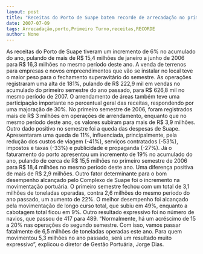 ```yaml
---
layout: post
title: "Receitas do Porto de Suape batem recorde de arrecadação no primeiro semestre de 2007"
date: 2007-07-09
tags: Arrecadação,porto,Primeiro Turno,receitas,RECORDE
author: None
---
```

As receitas do Porto de Suape tiveram um incremento de 6% no acumulado do ano, pulando de mais de R$ 15,4 milh&otilde;es de janeiro a junho de 2006 para R$ 16,3 milh&otilde;es no mesmo per&iacute;odo deste ano. A venda de terrenos para empresas e novos empreendimentos que v&atilde;o se instalar no local teve o maior peso para o fechamento superavit&aacute;rio do semestre. As opera&ccedil;&otilde;es registraram uma alta de 181%, pulando de R$ 222,9 mil em vendas no acumulado do primeiro semestre do ano passado, para R$ 626,8 mil no mesmo per&iacute;odo de 2007.
O arrendamento de &aacute;reas tamb&eacute;m teve uma participa&ccedil;&atilde;o importante no percentual geral das receitas, respondendo por uma majora&ccedil;&atilde;o de 30%. No primeiro semestre de 2006, foram registrados mais de R$ 3 milh&otilde;es em opera&ccedil;&otilde;es de arrendamento, enquanto que no mesmo per&iacute;odo deste ano, os valores subiram para mais de R$ 3,9 milh&otilde;es. 
Outro dado positivo no semestre foi a queda das despesas de Suape. Apresentaram uma queda de 11%, influenciada, principalmente, pela redu&ccedil;&atilde;o dos custos de viagem (-41%), servi&ccedil;os contratados (-53%), impostos e taxas (-33%) e publicidade e propaganda (-27%). 
J&aacute; o faturamento do porto apresentou um incremento de 19% no acumulado do ano, pulando de cerca de R$ 15,5 milh&otilde;es no primeiro semestre de 2006 para R$ 18,4 milh&otilde;es no mesmo per&iacute;odo deste ano. Uma diferen&ccedil;a positiva de mais de R$ 2,9 milh&otilde;es.
Outro fator determinante para o bom desempenho alcan&ccedil;ado pelo Complexo de Suape foi o incremento na movimenta&ccedil;&atilde;o portu&aacute;ria. O primeiro semestre fechou com um total de 3,1 milh&otilde;es de toneladas operadas, contra 2,6 milh&otilde;es do mesmo per&iacute;odo do ano passado, um aumento de 22%.
O melhor desempenho foi alcan&ccedil;ado pela movimenta&ccedil;&atilde;o de longo curso total, que subiu em 49%, enquanto a cabotagem total ficou em 9%. Outro resultado expressivo foi no n&uacute;mero de navios, que passou de 417 para 489. 
&ldquo;Normalmente, h&aacute; um acr&eacute;scimo de 15 a 20% nas opera&ccedil;&otilde;es do segundo semestre. Com isso, vamos passar fatalmente de 6,5 milh&otilde;es de toneladas operadas este ano. Para quem movimentou 5,3 milh&otilde;es no ano passado, ser&aacute; um resultado muito expressivo&rdquo;, explicou o diretor de Gest&atilde;o Portu&aacute;ria, Jorge Dias.  